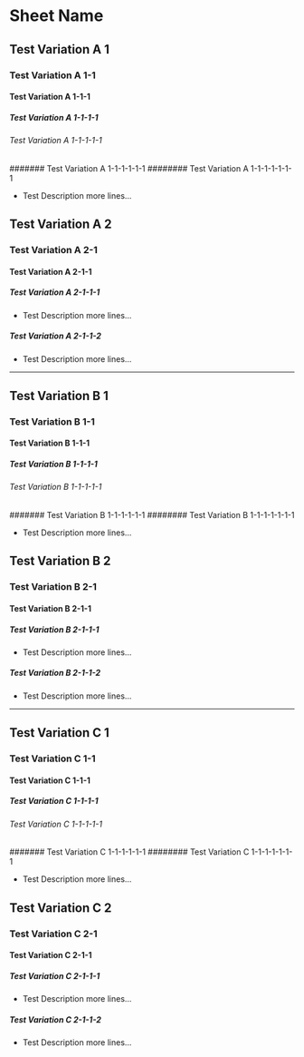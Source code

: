 # Sheet Name
## Test Variation A 1
### Test Variation A 1-1
#### Test Variation A 1-1-1
##### Test Variation A 1-1-1-1
###### Test Variation A 1-1-1-1-1
####### Test Variation A 1-1-1-1-1-1
######## Test Variation A 1-1-1-1-1-1-1
* Test Description
  more lines...
## Test Variation A 2
### Test Variation A 2-1
#### Test Variation A 2-1-1
##### Test Variation A 2-1-1-1
* Test Description
  more lines...
##### Test Variation A 2-1-1-2
* Test Description
  more lines...
---
## Test Variation B 1
### Test Variation B 1-1
#### Test Variation B 1-1-1
##### Test Variation B 1-1-1-1
###### Test Variation B 1-1-1-1-1
####### Test Variation B 1-1-1-1-1-1
######## Test Variation B 1-1-1-1-1-1-1
* Test Description
  more lines...
## Test Variation B 2
### Test Variation B 2-1
#### Test Variation B 2-1-1
##### Test Variation B 2-1-1-1
* Test Description
  more lines...
##### Test Variation B 2-1-1-2
* Test Description
  more lines...
---
## Test Variation C 1
### Test Variation C 1-1
#### Test Variation C 1-1-1
##### Test Variation C 1-1-1-1
###### Test Variation C 1-1-1-1-1
####### Test Variation C 1-1-1-1-1-1
######## Test Variation C 1-1-1-1-1-1-1
* Test Description
  more lines...
## Test Variation C 2
### Test Variation C 2-1
#### Test Variation C 2-1-1
##### Test Variation C 2-1-1-1
* Test Description
  more lines...
##### Test Variation C 2-1-1-2
* Test Description
  more lines...
